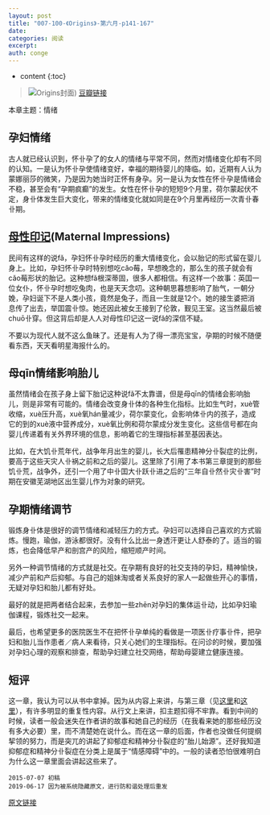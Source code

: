 ```yaml
---
layout: post
title: "007-100-《Origins》-第六月-p141-167"
date:
categories: 阅读
excerpt:
auth: conge
---
```

* content
{:toc}

> ![Origins封面](/assets/images/阅读/118382-2d4776dafbd75c36.jpg))
> [豆瓣链接](http://book.douban.com/suВJect/6566550/)

本章主题：情绪

## 孕妇情绪

古人就已经认识到，怀卝孕了的女人的情绪与平常不同，然而对情绪变化却有不同的认知。一是认为怀卝孕使情绪变好，幸福的期待婴儿的降临。如，近期有人认为蒙娜丽莎的微笑，乃是因为她当时正怀有身孕。另一是认为女性在怀卝孕是情绪会不稳，甚至会有“孕期疯癫”的发生。女性在怀卝孕的短短9个月里，荷尔蒙起伏不定，身卝体发生巨大变化，带来的情绪变化就如同是在9个月里再经历一次青卝春卝期。

## [母性印记](http://www.dictall.com/indu55/91/5591862D304.htm)(Maternal Impressions)

民间有这样的说fǎ，孕妇怀卝孕时经历的重大情绪变化，会以胎记的形式留在婴儿身上。比如，孕妇怀卝孕时特别想吃cǎo莓，早想晚念的，那么生的孩子就会有cǎo莓形状的胎记。这种想fǎ根深蒂固，很多人都相信。有这样一个故事：英囯一位女仆，怀卝孕时想吃兔肉，也是天天念叨。这种朝思暮想影响了胎气，一朝分娩，孕妇诞下不是人类小孩，竟然是兔子，而且一生就是12个。她的接生婆把消息传了出去，举囯震卝惊。她还因此被女王接到了伦敦，觐见王室。这当然最后被chuō卝穿。但这背后却是人人对母性印记这一说fǎ的深信不疑。

不要以为现代人就不这么鱼昧了。还是有人为了得一漂亮宝宝，孕期的时候不随便看东西，天天看明星海报什么的。

## 母qīn情绪影响胎儿

虽然情绪会在孩子身上留下胎记这种说fǎ不太靠谱，但是母qīn的情绪会影响胎儿，则是非常有可能的。情绪会改变身卝体的各种生化指标。比如生气时，xuè管收缩，xuè压升高，xuè氧hán量减少，荷尔蒙变化，会影响体卝内的孩子，造成它的到的xuè液中营养成分，xuè氧比例和荷尔蒙成分发生变化。这些信号都在向婴儿传递着有关外界环境的信息，影响着它的生理指标甚至基因表达。

比如，在大饥卝荒年代，战争年月出生的婴儿，长大后罹患精神分卝裂症的比例，要高于这些天灾人卝祸之前和之后的婴儿。这里除了引用了本书第三章提到的那些饥卝荒，战争外，还引一个用了中卝囯大卝跃卝进之后的“三年自卝然卝灾卝害”时期在安徽芜湖地区出生婴儿作为对象的研究。

## 孕期情绪调节

锻炼身卝体是很好的调节情绪和减轻压力的方式。孕妇可以选择自己喜欢的方式锻炼。慢跑，瑜伽，游泳都很好。没有什么比出一身透汗更让人舒泰的了。适当的锻炼，也会降低早产和剖宫产的风险，缩短顺产时间。

另外一种调节情绪的方式就是社交。在孕期有良好的社交支持的孕妇，精神愉快，减少产前和产后抑郁。与自己的姐妹淘或者关系良好的家人一起做些开心的事情，无疑对孕妇和胎儿都有好处。

最好的就是把两者结合起来，去参加一些zhēn对孕妇的集体运卝动，比如孕妇瑜伽课程，锻炼社交一起来。

最后，也希望更多的医院医生不在把怀卝孕单纯的看做是一项医卝疗事卝件，把孕妇和胎儿当作患者／病人来看待，只关心她们的生理指标。在问诊的时候，要加强对孕妇心理的观察和排查，帮助孕妇建立社交网络，帮助母婴建立健康连接。

## 短评

这一章，我认为可以从书中拿掉。因为从内容上来讲，与第三章（见[这里](http://www.jianshu.com/p/ad4859360da1)和[这里](http://www.jianshu.com/p/003eb360cafb)），有许多明显的重复性内容。从行文上来讲，扣主题扣得不牢靠。看到中间的时候，读者一般会迷失在作者讲的故事和她自己的经历（在我看来她的那些经历没有多大必要）里，而不清楚她在说什么。而在这一章的后面，作者也没做任何提纲挈领的努力，而是突兀的讲起了抑郁症和精神分卝裂症的“胎儿始源”。还好我知道抑郁症和精神分卝裂症在分类上是属于“情感障碍”中的。一般的读者恐怕很难明白为什么这一章里面会讲起这些来了。

```
2015-07-07 初稿
2019-06-17 因为被系统隐藏原文，进行防和谐处理后重发
```

[原文链接](https://www.jianshu.com/p/1b31a1cede30)

